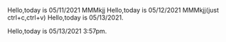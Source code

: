 Hello,today is 05/11/2021 MMMkjj
Hello,today is 05/12/2021 MMMkjj(just ctrl+c,ctrl+v)
Hello,today is 05/13/2021.

Hello,today is 05/13/2021 3:57pm.

